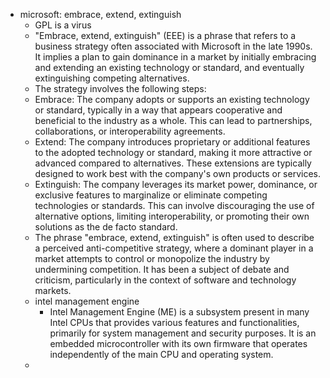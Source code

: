 - microsoft: embrace, extend, extinguish
	- GPL is a virus
	- "Embrace, extend, extinguish" (EEE) is a phrase that refers to a business strategy often associated with Microsoft in the late 1990s. It implies a plan to gain dominance in a market by initially embracing and extending an existing technology or standard, and eventually extinguishing competing alternatives.
	- The strategy involves the following steps:
	- Embrace: The company adopts or supports an existing technology or standard, typically in a way that appears cooperative and beneficial to the industry as a whole. This can lead to partnerships, collaborations, or interoperability agreements.
	- Extend: The company introduces proprietary or additional features to the adopted technology or standard, making it more attractive or advanced compared to alternatives. These extensions are typically designed to work best with the company's own products or services.
	- Extinguish: The company leverages its market power, dominance, or exclusive features to marginalize or eliminate competing technologies or standards. This can involve discouraging the use of alternative options, limiting interoperability, or promoting their own solutions as the de facto standard.
	- The phrase "embrace, extend, extinguish" is often used to describe a perceived anti-competitive strategy, where a dominant player in a market attempts to control or monopolize the industry by undermining competition. It has been a subject of debate and criticism, particularly in the context of software and technology markets.
	- intel management engine
		- Intel Management Engine (ME) is a subsystem present in many Intel CPUs that provides various features and functionalities, primarily for system management and security purposes. It is an embedded microcontroller with its own firmware that operates independently of the main CPU and operating system.
	-